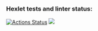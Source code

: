 ### Hexlet tests and linter status:
[![Actions Status](https://github.com/tvivls/backend-project-lvl1/workflows/hexlet-check/badge.svg)](https://github.com/tvivls/backend-project-lvl1/actions)
<a href="https://codeclimate.com/github/tvivls/backend-project-lvl1/maintainability"><img src="https://api.codeclimate.com/v1/badges/19dab5576051bc2d8380/maintainability" /></a>